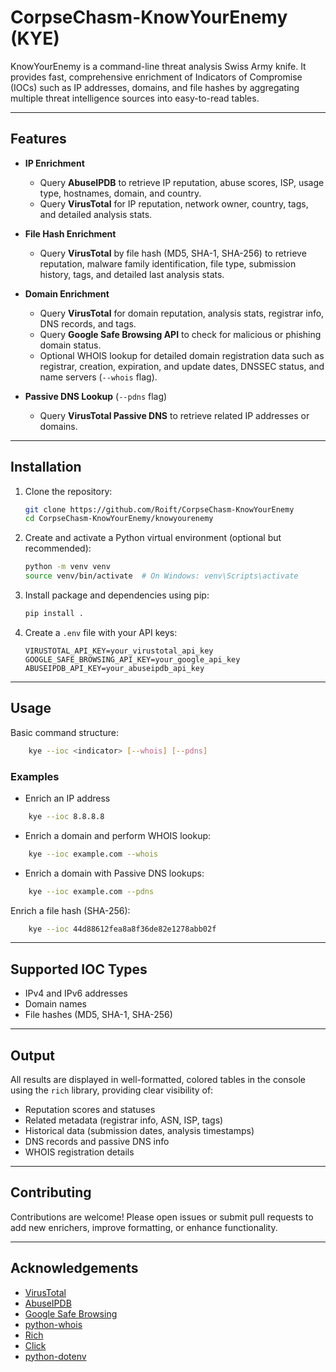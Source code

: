 # CorpseChasm-KnowYourEnemy (KYE)

KnowYourEnemy is a command-line threat analysis Swiss Army knife. 
It provides fast, comprehensive enrichment of Indicators of Compromise (IOCs) such as IP addresses, domains, and file hashes by aggregating multiple threat intelligence sources into easy-to-read tables.

---

## Features

- **IP Enrichment**
  - Query **AbuseIPDB** to retrieve IP reputation, abuse scores, ISP, usage type, hostnames, domain, and country.
  - Query **VirusTotal** for IP reputation, network owner, country, tags, and detailed analysis stats.

- **File Hash Enrichment**
  - Query **VirusTotal** by file hash (MD5, SHA-1, SHA-256) to retrieve reputation, malware family identification, file type, submission history, tags, and detailed last analysis stats.

- **Domain Enrichment**
  - Query **VirusTotal** for domain reputation, analysis stats, registrar info, DNS records, and tags.
  - Query **Google Safe Browsing API** to check for malicious or phishing domain status.
  - Optional WHOIS lookup for detailed domain registration data such as registrar, creation, expiration, and update dates, DNSSEC status, and name servers (`--whois` flag).

- **Passive DNS Lookup** (`--pdns` flag)
  - Query **VirusTotal Passive DNS** to retrieve related IP addresses or domains.

---

## Installation

1. Clone the repository:

   ```bash
   git clone https://github.com/Roift/CorpseChasm-KnowYourEnemy
   cd CorpseChasm-KnowYourEnemy/knowyourenemy
   ```

2. Create and activate a Python virtual environment (optional but recommended):
    ```bash
    python -m venv venv
    source venv/bin/activate  # On Windows: venv\Scripts\activate
    ```

3. Install package and dependencies using pip:
    ```bash
    pip install .
    ```

4. Create a `.env` file with your API keys:
    ```env
    VIRUSTOTAL_API_KEY=your_virustotal_api_key
    GOOGLE_SAFE_BROWSING_API_KEY=your_google_api_key
    ABUSEIPDB_API_KEY=your_abuseipdb_api_key
    ```

---

## Usage
Basic command structure:
```bash
    kye --ioc <indicator> [--whois] [--pdns]
```

### Examples
- Enrich an IP address
```bash
    kye --ioc 8.8.8.8
```

- Enrich a domain and perform WHOIS lookup:
```bash
    kye --ioc example.com --whois
```

- Enrich a domain with Passive DNS lookups:
```bash
    kye --ioc example.com --pdns
```

Enrich a file hash (SHA-256):
```bash
    kye --ioc 44d88612fea8a8f36de82e1278abb02f
```

---

## Supported IOC Types
- IPv4 and IPv6 addresses
- Domain names
- File hashes (MD5, SHA-1, SHA-256)

---

## Output
All results are displayed in well-formatted, colored tables in the console using the `rich` library, providing clear visibility of:
- Reputation scores and statuses
- Related metadata (registrar info, ASN, ISP, tags)
- Historical data (submission dates, analysis timestamps)
- DNS records and passive DNS info
- WHOIS registration details

---

## Contributing
Contributions are welcome! Please open issues or submit pull requests to add new enrichers, improve formatting, or enhance functionality.

---
## Acknowledgements
- [VirusTotal](https://www.virustotal.com/)
- [AbuseIPDB](https://www.abuseipdb.com/)
- [Google Safe Browsing](https://safebrowsing.google.com/)
- [python-whois](https://github.com/joelverhagen/python-whois)
- [Rich](https://github.com/Textualize/rich)
- [Click](https://click.palletsprojects.com/)
- [python-dotenv](https://github.com/theskumar/python-dotenv)